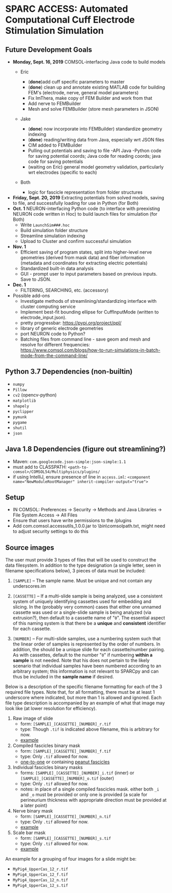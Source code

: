 # SPARC ACCESS: Automated Computational Cuff Electrode Stimulation Simulation

## Future Development Goals
*  **Monday, Sept. 16, 2019** COMSOL-interfacing Java code to build models
    * Eric
        - (**done**)add cuff specific parameters to master
        - (**done**) clean up and annotate existing MATLAB code for building FEM's (electrode, nerve, general model parameters)
        - Fix ImThera, make copy of FEM Builder and work from that
        - Add nerve to FEMBuilder
        - Mesh and solve FEMBuilder (store mesh parameters in JSON)
    * Jake
        - (**done**) now incorporate into FEMBuilder) standardize geometry indexing 
        - (**done**) reading/writing data from Java, especially wrt JSON files
        - CIM added to FEMBuilder 
        - Pulling out potentials and saving to file
            -API Java
            -Python code for saving potential coords; Java code for reading coords; java code for saving potentials
        - (waiting on Eric) general model geometry validation, particularly wrt electrodes (specific to each)

    * Both
        - logic for fascicle representation from folder structures
* **Friday, Sept. 20, 2019** Extracting potentials from solved models, saving to file, and successfully loading for
use in Python (for Both)
* **Oct. 1** NEURON-interfacing Python code (to interface with preexisting NEURON code written in Hoc) to build launch
files for simulation (for Both)
    - Write `LaunchSim###.hoc`
    - Build simulation folder structure
    - Streamline simulation indexing
    - Upload to Cluster and confirm successful simulation
* **Nov. 1** 
    * Efficient saving of program states, split into higher-level nerve geometries (derived from mask data)
and fiber information (metadata and coordinates for extracting electric potentials)
    * Standardized built-in data analysis
    * GUI - prompt user to input parameters based on previous inputs. Save to JSON.
* **Dec. 1**
    * FILTERING, SEARCHING, etc. (accessory)
* Possible add-ons
    * Investigate methods of streamlining/standardizing interface with cluster computing service
    * Implement best-fit bounding ellipse for CuffInputMode (written to electrode_input.json).
    * pretty progressbar: <a href="https://pypi.org/project/ppl/">https://pypi.org/project/ppl/</a>
    * library of generic electrode geometries
    * port NEURON code to Python?
    * Batching files from command line - save geom and mesh and resolve for different frequencies: https://www.comsol.com/blogs/how-to-run-simulations-in-batch-mode-from-the-command-line/

## Python 3.7 Dependencies (non-builtin)
- `numpy`
- `Pillow`
- `cv2` (opencv-python)
- `matplotlib`
- `shapely`
- `pyclipper`
- `pymunk`
- `pygame`
- `shutil`
- `json`

## Java 1.8 Dependencies (figure out streamlining?)
- Maven: `com.googlecode.json-simple:json-simple:1.1`
- must add to CLASSPATH: `<path-to-comsol>/COMSOL54/Multiphysics/plugins/`
- if using IntelliJ, ensure presence of line in `access.iml`: `<component name="NewModuleRootManager" inherit-compiler-output="true">`

## Setup
- IN COMSOL: Preferences -> Security -> Methods and Java Libraries -> File System Access -> All Files
- Ensure that users have write permissions to the <COMSOL installation>/plugins
- Add com.comsol.accessutils_1.0.0.jar to <COMSOL installation>\bin\comsolpath.txt, might need to adjust security settings to do this

## Source images
The user must provide 3 types of files that will be used to construct the data filesystem. In addition to the type
designation (a single letter, seen in filename specifications below), 3 pieces of data must be included:

1. `[SAMPLE]` – The sample name. Must be unique and not contain any underscores.im

2. `[CASSETTE]` – If a multi-slide sample is being analyzed, use a consistent system of uniquely identifying cassettes
used for embedding and slicing. In the (probably very common) cases that either one unnamed cassette was used or a
single-slide sample is being analyzed (via extrusion?), then default to a cassette name of "`0`". The essential aspect
of this naming system is that there be a **unique** and **consistent** identifier for each cassette.

3. `[NUMBER]` – For multi-slide samples, use a numbering system such that the linear order of samples is represented by
the order of numbers. In addition, the should be a unique slide for each cassette/number pairing. As with cassettes, 
default to the number "`0`" if numbering **within a sample** is not needed. Note that his does not pertain to the likely
scenario that individual samples have been numbered according to an arbitrary system; this information is not relevant
to SPARCpy and can thus be included in the **sample name** if desired.

Below is a description of the specific filename formatting for each of the 3 required file types. Note that, for all
formatting, there must be at least 1 underscore where indicated, but more than 1 is allowed and ignored. Each file type
description is accompanied by an example of what that image may look like (at lower resolution for efficiency).

1. Raw image of slide
    - form: `[SAMPLE]_[CASSETTE]_[NUMBER]_r.tif`
    - type: Though `.tif` is indicated above filename, this is arbitrary for now.
    - <a href="https://gitlab.oit.duke.edu/edm23/sparcpy/raw/master/examples/images/masks/raw.jpg" target="_blank">example</a>
2. Compiled fascicles binary mask
    - form: `[SAMPLE]_[CASSETTE]_[NUMBER]_f.tif`
    - type: Only `.tif` allowed for now.
    - <a href="https://gitlab.oit.duke.edu/edm23/sparcpy/raw/master/examples/images/masks/fascicle_normal.jpg" target="_blank">one-to-one</a> or containing <a href="https://gitlab.oit.duke.edu/edm23/sparcpy/raw/master/examples/images/masks/fascicle_peanut.jpg" target="_blank">peanut fascicles</a>
3. Individual fascicles binary masks
    - forms: `[SAMPLE]_[CASSETTE]_[NUMBER]_i.tif` (inner) or `[SAMPLE]_[CASSETTE]_[NUMBER]_o.tif` (outer)
    - type: Only `.tif` allowed for now.
    - notes: in place of a single compiled fascicles mask. either both `_i` and `_o` must be provided or only one is provided (a scale for perineurium thickness with appropriate direction must be provided at a later point)
4. Nerve binary mask
    - form: `[SAMPLE]_[CASSETTE]_[NUMBER]_n.tif`
    - type: Only `.tif` allowed for now.
    - <a href="https://gitlab.oit.duke.edu/edm23/sparcpy/raw/master/examples/images/masks/nerve.jpg" target="_blank">example</a>
5. Scale bar mask
    - form: `[SAMPLE]_[CASSETTE]_[NUMBER]_s.tif`
    - type: Only `.tif` allowed for now.
    - <a href="https://gitlab.oit.duke.edu/edm23/sparcpy/raw/master/examples/images/masks/scalebar.jpg" target="_blank">example</a>

An example for a grouping of four images for a slide might be:
- `MyPig4_UpperCas_12_r.tif`
- `MyPig4_UpperCas_12_f.tif`
- `MyPig4_UpperCas_12_n.tif`
- `MyPig4_UpperCas_12_s.tif`
